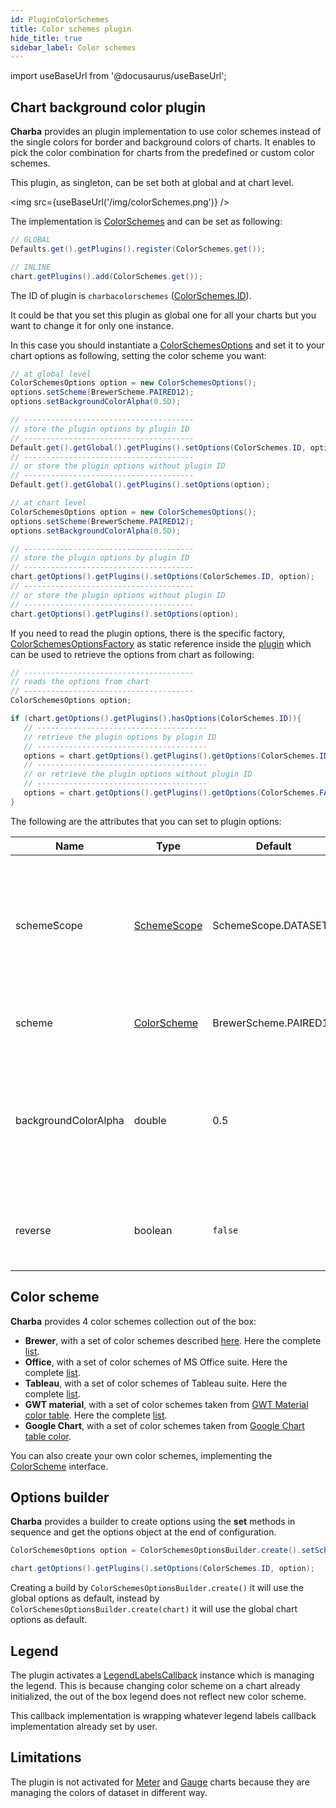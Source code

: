 ```yaml
---
id: PluginColorSchemes
title: Color schemes plugin
hide_title: true
sidebar_label: Color schemes
---
```

import useBaseUrl from '@docusaurus/useBaseUrl';

## Chart background color plugin

**Charba** provides an plugin implementation to use color schemes instead of the single colors for border and background colors of charts.
It enables to pick the color combination for charts from the predefined or custom color schemes.

This plugin, as singleton, can be set both at global and at chart level.

<img src={useBaseUrl('/img/colorSchemes.png')} />

The implementation is [ColorSchemes](http://www.pepstock.org/Charba/3.3/org/pepstock/charba/client/impl/plugins/ColorSchemes.html) and can be set as following:

```java
// GLOBAL
Defaults.get().getPlugins().register(ColorSchemes.get());

// INLINE
chart.getPlugins().add(ColorSchemes.get());
```

The ID of plugin is `charbacolorschemes` ([ColorSchemes.ID](http://www.pepstock.org/Charba/3.3/org/pepstock/charba/client/impl/plugins/ColorSchemes.html#ID)).

It could be that you set this plugin as global one for all your charts but you want to change it for only one instance.

In this case you should instantiate a [ColorSchemesOptions](http://www.pepstock.org/Charba/3.3/org/pepstock/charba/client/impl/plugins/ColorSchemesOptions.html) and set it to your chart options as following, setting the color scheme you want:

```java
// at global level
ColorSchemesOptions option = new ColorSchemesOptions();
options.setScheme(BrewerScheme.PAIRED12);
options.setBackgroundColorAlpha(0.5D);

// --------------------------------------
// store the plugin options by plugin ID
// --------------------------------------
Default.get().getGlobal().getPlugins().setOptions(ColorSchemes.ID, option);
// --------------------------------------
// or store the plugin options without plugin ID
// --------------------------------------
Default.get().getGlobal().getPlugins().setOptions(option);

// at chart level
ColorSchemesOptions option = new ColorSchemesOptions();
options.setScheme(BrewerScheme.PAIRED12);
options.setBackgroundColorAlpha(0.5D);

// --------------------------------------
// store the plugin options by plugin ID
// --------------------------------------
chart.getOptions().getPlugins().setOptions(ColorSchemes.ID, option);
// --------------------------------------
// or store the plugin options without plugin ID
// --------------------------------------
chart.getOptions().getPlugins().setOptions(option);
```

If you need to read the plugin options, there is the specific factory, [ColorSchemesOptionsFactory](http://www.pepstock.org/Charba/3.3/org/pepstock/charba/client/impl/plugins/ColorSchemesOptionsFactory.html) as static reference inside the [plugin](http://www.pepstock.org/Charba/3.3/org/pepstock/charba/client/impl/plugins/ColorSchemes.html) which can be used to retrieve the options from chart as following:

```java
// --------------------------------------
// reads the options from chart
// --------------------------------------
ColorSchemesOptions option;

if (chart.getOptions().getPlugins().hasOptions(ColorSchemes.ID)){
   // --------------------------------------
   // retrieve the plugin options by plugin ID
   // --------------------------------------
   options = chart.getOptions().getPlugins().getOptions(ColorSchemes.ID, ColorSchemes.FACTORY);
   // --------------------------------------
   // or retrieve the plugin options without plugin ID
   // --------------------------------------
   options = chart.getOptions().getPlugins().getOptions(ColorSchemes.FACTORY);
}
```

The following are the attributes that you can set to plugin options:

| Name | Type | Default | Description
| ---- | ---- | ------- | -----------
| schemeScope | [SchemeScope](http://www.pepstock.org/Charba/3.3/org/pepstock/charba/client/impl/plugins/enums/SchemeScope.html) | SchemeScope.DATASET | if set to `data`, the color scheme is applied to the data instead of dataset. This can be set only for BAR or BUBBLE charts.
| scheme | [ColorScheme](http://www.pepstock.org/Charba/3.3/org/pepstock/charba/client/impl/plugins/ColorScheme.html) | BrewerScheme.PAIRED12 | defines the name of color scheme to apply
| backgroundColorAlpha | double | 0.5 | The transparency value for the background color. Must be a number between 0.0 (fully transparent) and 1.0 (no transparency).
| reverse | boolean | `false` | if set to `true`, the order of the colors in the selected scheme is reversed.

## Color scheme

**Charba** provides 4 color schemes collection out of the box:

 * **Brewer**, with a set of color schemes described [here](http://colorbrewer2.org/). Here the complete [list](ColorSchemeBrewer).
 * **Office**, with a set of color schemes of MS Office suite. Here the complete [list](ColorSchemeOffice).
 * **Tableau**, with a set of color schemes of Tableau suite. Here the complete [list](ColorSchemeTableau).
 * **GWT material**, with a set of color schemes taken from [GWT Material color table](./coloring/tables/GWTMaterialColors). Here the complete [list](ColorSchemeGwtMaterial).
 * **Google Chart**, with a set of color schemes taken from [Google Chart table color](./coloring//tables/GoogleChartColors).

You can also create your own color schemes, implementing the [ColorScheme](http://www.pepstock.org/Charba/3.3/org/pepstock/charba/client/impl/plugins/ColorScheme.html) interface.

## Options builder

**Charba** provides a builder to create options using the **set** methods in sequence and get the options object at the end of configuration.

```java
ColorSchemesOptions option = ColorSchemesOptionsBuilder.create().setScheme(BrewerScheme.PAIRED12).setBackgroundColorAlpha(0.5D).build();

chart.getOptions().getPlugins().setOptions(ColorSchemes.ID, option);
```

Creating a build by `ColorSchemesOptionsBuilder.create()` it will use the global options as default, instead by `ColorSchemesOptionsBuilder.create(chart)` it will use the global chart options as default.

## Legend

The plugin activates a [LegendLabelsCallback](http://www.pepstock.org/Charba/3.3/org/pepstock/charba/client/callbacks/LegendLabelsCallback.html) instance which is managing the legend. This is because changing color scheme on a chart already initialized, the  out of the box legend does not reflect new color scheme.

This callback implementation is wrapping whatever legend labels callback implementation already set by user.

## Limitations

The plugin is not activated for [Meter](ChartMeter) and [Gauge](ChartGauge) charts because they are managing the colors of dataset in different way.
